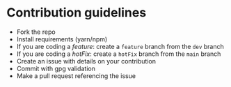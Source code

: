 # Contribution guidelines

- Fork the repo
- Install requirements (yarn/npm)
- If you are coding a *feature*: create a `feature` branch from the `dev` branch
- If you are coding a *hotFix*: create a `hotFix` branch from the `main` branch
- Create an issue with details on your contribution
- Commit with gpg validation
- Make a pull request referencing the issue
